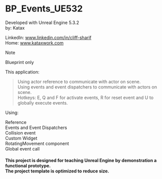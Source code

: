 # BP_Events_UE532
Developed with Unreal Engine 5.3.2 <br> 
by: Katax

LinkedIn: www.linkedin.com/in/cliff-sharif<br> 
Home: www.kataxwork.com<br> 

> [!NOTE]
> Blueprint only

This application:

>Using actor reference to communicate with actor on scene.<br> 
>Using events and event dispatchers to communicate with actors on scene.<br> 
>Hotkeys: E, Q and F for activate events, R for reset event and U to globally execute events.<br> 


Using:

Reference<br> 
Events and Event Dispatchers<br> 
Collision event<br> 
Custom Widget<br> 
RotatingMovement component<br> 
Global event call <br> 

<h4> This project is designed for teaching Unreal Engine by demonstration a functional prototype. <br> The project template is optimized to reduce size.  </h4>



